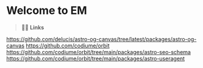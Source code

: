 # Welcome to EM

> 🧑‍🚀 **Links** 

https://github.com/delucis/astro-og-canvas/tree/latest/packages/astro-og-canvas
https://github.com/codiume/orbit
https://github.com/codiume/orbit/tree/main/packages/astro-seo-schema
https://github.com/codiume/orbit/tree/main/packages/astro-useragent
